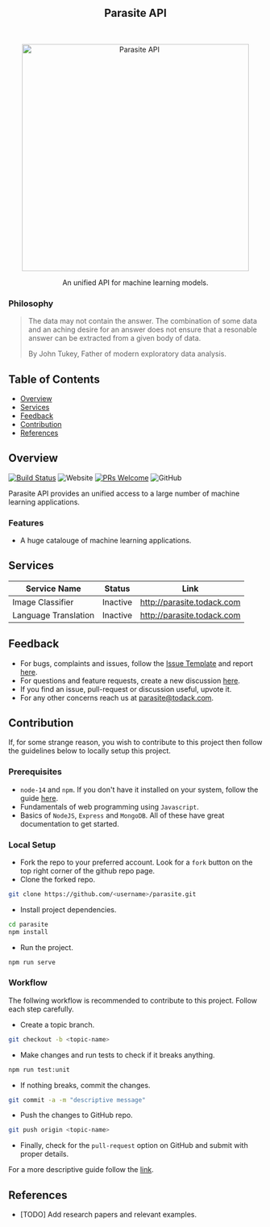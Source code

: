  
<h2 align="center"> Parasite API </h1> <br/>
<p align="center">
    <a href="https://parasite.todack.com/api">
        <img alt="Parasite API" title="Parasite API" src="" width="450">
    </a>
</p>

<p align="center">
    An unified API for machine learning models.
</p>

### Philosophy

> The data may not contain the answer. The combination of some data
> and an aching desire for an answer does not ensure that a resonable 
> answer can be extracted from a given body of data.
>
> By John Tukey, Father of modern exploratory data analysis.

## Table of Contents

- [Overview](#overview)
- [Services](#services)
- [Feedback](#feedback)
- [Contribution](#contribution)
- [References](#references)

## Overview

[![Build Status](https://travis-ci.com/todack/parasite.svg?branch=main)](https://travis-ci.com/todack/parasite)
![Website](https://img.shields.io/website?down_color=red&down_message=offline&up_color=green&up_message=online&url=http%3A%2F%2Fparasite.todack.com%2F)
[![PRs Welcome](https://img.shields.io/badge/PRs-welcome-brightgreen.svg?style=flat)](http://makeapullrequest.com)
![GitHub](https://img.shields.io/github/license/todack/parasite)

Parasite API provides an unified access to a large number of machine learning applications. 

### Features

- A huge catalouge of machine learning applications.

## Services

| Service Name | Status | Link |
|--------------|--------|------|
| Image Classifier | Inactive | http://parasite.todack.com |
| Language Translation | Inactive | http://parasite.todack.com |

## Feedback

- For bugs, complaints and issues, follow the [Issue Template]() and report [here](https://github.com/todack/parasite/issues).
- For questions and feature requests, create a new discussion [here]().
- If you find an issue, pull-request or discussion useful, upvote it.
- For any other concerns reach us at parasite@todack.com.

## Contribution

If, for some strange reason, you wish to contribute to this project then follow the guidelines below to locally setup this project.

### Prerequisites
- `node-14` and `npm`. If you don't have it installed on your system, follow the guide [here](https://nodejs.org/en/download/).
- Fundamentals of web programming using `Javascript`.
- Basics of `NodeJS`, `Express` and `MongoDB`. All of these have great documentation to get started.
 
### Local Setup
- Fork the repo to your preferred account. Look for a `fork` button on the top right corner of the github repo page.
- Clone the forked repo.
```sh
git clone https://github.com/<username>/parasite.git 
```
- Install project dependencies.
```sh
cd parasite
npm install
```
- Run the project.
```sh
npm run serve
```

### Workflow

The follwing workflow is recommended to contribute to this project. Follow each step carefully.

- Create a topic branch.
```sh
git checkout -b <topic-name>
```
- Make changes and run tests to check if it breaks anything.
```sh
npm run test:unit
```
- If nothing breaks, commit the changes.
```sh
git commit -a -m "descriptive message"
```
- Push the changes to GitHub repo.
```sh
git push origin <topic-name>
```
- Finally, check for the `pull-request` option on GitHub and submit with proper details.

For a more descriptive guide follow the [link](https://git-scm.com/book/en/v2/GitHub-Contributing-to-a-Project).

## References
- [TODO] Add research papers and relevant examples.
